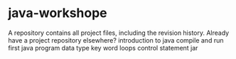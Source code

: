 # java-workshope
A repository contains all project files, including the revision history. Already have a project repository elsewhere?
introduction to java
compile and run first java program
data type
key word
loops
control statement
jar

